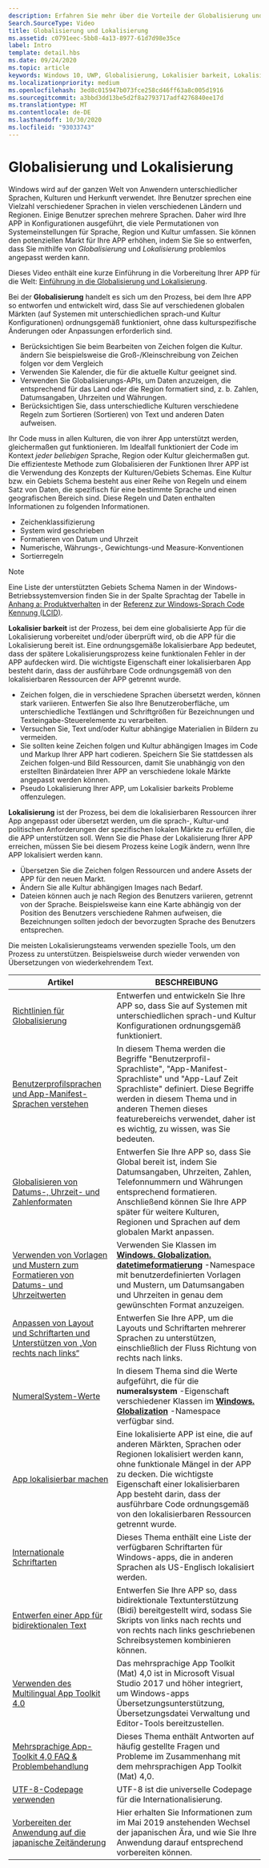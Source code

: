```yaml
---
description: Erfahren Sie mehr über die Vorteile der Globalisierung und Lokalisierung Ihrer APP und genau, was diese Begriffe bedeuten.
Search.SourceType: Video
title: Globalisierung und Lokalisierung
ms.assetid: c0791eec-5bb8-4a13-8977-61d7d98e35ce
label: Intro
template: detail.hbs
ms.date: 09/24/2020
ms.topic: article
keywords: Windows 10, UWP, Globalisierung, Lokalisier barkeit, Lokalisierung
ms.localizationpriority: medium
ms.openlocfilehash: 3ed8c015947b073fce258cd46ff63a8c005d1916
ms.sourcegitcommit: a3bbd3dd13be5d2f8a2793717adf4276840ee17d
ms.translationtype: MT
ms.contentlocale: de-DE
ms.lasthandoff: 10/30/2020
ms.locfileid: "93033743"
---
```

# <a name="globalization-and-localization"></a>Globalisierung und Lokalisierung

Windows wird auf der ganzen Welt von Anwendern unterschiedlicher Sprachen, Kulturen und Herkunft verwendet. Ihre Benutzer sprechen eine Vielzahl verschiedener Sprachen in vielen verschiedenen Ländern und Regionen. Einige Benutzer sprechen mehrere Sprachen. Daher wird Ihre APP in Konfigurationen ausgeführt, die viele Permutationen von Systemeinstellungen für Sprache, Region und Kultur umfassen. Sie können den potenziellen Markt für Ihre APP erhöhen, indem Sie Sie so entwerfen, dass Sie mithilfe von *Globalisierung* und *Lokalisierung* problemlos angepasst werden kann.

Dieses Video enthält eine kurze Einführung in die Vorbereitung Ihrer APP für die Welt: [Einführung in die Globalisierung und Lokalisierung](https://channel9.msdn.com/Blogs/One-Dev-Minute/Introduction-to-globalization-and-localization).

Bei der **Globalisierung** handelt es sich um den Prozess, bei dem Ihre APP so entworfen und entwickelt wird, dass Sie auf verschiedenen globalen Märkten (auf Systemen mit unterschiedlichen sprach-und Kultur Konfigurationen) ordnungsgemäß funktioniert, ohne dass kulturspezifische Änderungen oder Anpassungen erforderlich sind.

- Berücksichtigen Sie beim Bearbeiten von Zeichen folgen die Kultur. ändern Sie beispielsweise die Groß-/Kleinschreibung von Zeichen folgen vor dem Vergleich
- Verwenden Sie Kalender, die für die aktuelle Kultur geeignet sind.
- Verwenden Sie Globalisierungs-APIs, um Daten anzuzeigen, die entsprechend für das Land oder die Region formatiert sind, z. b. Zahlen, Datumsangaben, Uhrzeiten und Währungen.
- Berücksichtigen Sie, dass unterschiedliche Kulturen verschiedene Regeln zum Sortieren (Sortieren) von Text und anderen Daten aufweisen.

Ihr Code muss in allen Kulturen, die von ihrer App unterstützt werden, gleichermaßen gut funktionieren. Im Idealfall funktioniert der Code im Kontext *jeder beliebigen* Sprache, Region oder Kultur gleichermaßen gut. Die effizienteste Methode zum Globalisieren der Funktionen Ihrer APP ist die Verwendung des Konzepts der Kulturen/Gebiets Schemas. Eine Kultur bzw. ein Gebiets Schema besteht aus einer Reihe von Regeln und einem Satz von Daten, die spezifisch für eine bestimmte Sprache und einen geografischen Bereich sind. Diese Regeln und Daten enthalten Informationen zu folgenden Informationen.

- Zeichenklassifizierung
- System wird geschrieben
- Formatieren von Datum und Uhrzeit
- Numerische, Währungs-, Gewichtungs-und Measure-Konventionen
- Sortierregeln

>[!NOTE]
> Eine Liste der unterstützten Gebiets Schema Namen in der Windows-Betriebssystemversion finden Sie in der Spalte Sprachtag der Tabelle in [Anhang a: Produktverhalten](/openspecs/windows_protocols/ms-lcid/a9eac961-e77d-41a6-90a5-ce1a8b0cdb9c) in der [Referenz zur Windows-Sprach Code Kennung (LCID)](/openspecs/windows_protocols/ms-lcid/70feba9f-294e-491e-b6eb-56532684c37f).

**Lokalisier barkeit** ist der Prozess, bei dem eine globalisierte App für die Lokalisierung vorbereitet und/oder überprüft wird, ob die APP für die Lokalisierung bereit ist. Eine ordnungsgemäße lokalisierbare App bedeutet, dass der spätere Lokalisierungsprozess keine funktionalen Fehler in der APP aufdecken wird. Die wichtigste Eigenschaft einer lokalisierbaren App besteht darin, dass der ausführbare Code ordnungsgemäß von den lokalisierbaren Ressourcen der APP getrennt wurde.

- Zeichen folgen, die in verschiedene Sprachen übersetzt werden, können stark variieren. Entwerfen Sie also Ihre Benutzeroberfläche, um unterschiedliche Textlängen und Schriftgrößen für Bezeichnungen und Texteingabe-Steuerelemente zu verarbeiten.
- Versuchen Sie, Text und/oder Kultur abhängige Materialien in Bildern zu vermeiden.
- Sie sollten keine Zeichen folgen und Kultur abhängigen Images im Code und Markup Ihrer APP hart codieren. Speichern Sie Sie stattdessen als Zeichen folgen-und Bild Ressourcen, damit Sie unabhängig von den erstellten Binärdateien Ihrer APP an verschiedene lokale Märkte angepasst werden können.
- Pseudo Lokalisierung Ihrer APP, um Lokalisier barkeits Probleme offenzulegen.

**Lokalisierung** ist der Prozess, bei dem die lokalisierbaren Ressourcen ihrer App angepasst oder übersetzt werden, um die sprach-, Kultur-und politischen Anforderungen der spezifischen lokalen Märkte zu erfüllen, die die APP unterstützen soll. Wenn Sie die Phase der Lokalisierung Ihrer APP erreichen, müssen Sie bei diesem Prozess keine Logik ändern, wenn Ihre APP lokalisiert werden kann.

- Übersetzen Sie die Zeichen folgen Ressourcen und andere Assets der APP für den neuen Markt.
- Ändern Sie alle Kultur abhängigen Images nach Bedarf.
- Dateien können auch je nach Region des Benutzers variieren, getrennt von der Sprache. Beispielsweise kann eine Karte abhängig von der Position des Benutzers verschiedene Rahmen aufweisen, die Bezeichnungen sollten jedoch der bevorzugten Sprache des Benutzers entsprechen.

Die meisten Lokalisierungsteams verwenden spezielle Tools, um den Prozess zu unterstützen. Beispielsweise durch wieder verwenden von Übersetzungen von wiederkehrendem Text.

| Artikel | BESCHREIBUNG |
|---------|-------------|
| [Richtlinien für Globalisierung](guidelines-and-checklist-for-globalizing-your-app.md) | Entwerfen und entwickeln Sie Ihre APP so, dass Sie auf Systemen mit unterschiedlichen sprach-und Kultur Konfigurationen ordnungsgemäß funktioniert. |
| [Benutzerprofilsprachen und App-Manifest-Sprachen verstehen](manage-language-and-region.md) | In diesem Thema werden die Begriffe "Benutzerprofil-Sprachliste", "App-Manifest-Sprachliste" und "App-Lauf Zeit Sprachliste" definiert. Diese Begriffe werden in diesem Thema und in anderen Themen dieses featurebereichs verwendet, daher ist es wichtig, zu wissen, was Sie bedeuten. |
| [Globalisieren von Datums-, Uhrzeit- und Zahlenformaten](use-global-ready-formats.md) | Entwerfen Sie Ihre APP so, dass Sie Global bereit ist, indem Sie Datumsangaben, Uhrzeiten, Zahlen, Telefonnummern und Währungen entsprechend formatieren. Anschließend können Sie Ihre APP später für weitere Kulturen, Regionen und Sprachen auf dem globalen Markt anpassen. |
| [Verwenden von Vorlagen und Mustern zum Formatieren von Datums- und Uhrzeitwerten](use-patterns-to-format-dates-and-times.md) | Verwenden Sie Klassen im [**Windows. Globalization. datetimeformatierung**](/uwp/api/windows.globalization.datetimeformatting?branch=live) -Namespace mit benutzerdefinierten Vorlagen und Mustern, um Datumsangaben und Uhrzeiten in genau dem gewünschten Format anzuzeigen. |
| [Anpassen von Layout und Schriftarten und Unterstützen von „Von rechts nach links“](adjust-layout-and-fonts--and-support-rtl.md) | Entwerfen Sie Ihre APP, um die Layouts und Schriftarten mehrerer Sprachen zu unterstützen, einschließlich der Fluss Richtung von rechts nach links. |
| [NumeralSystem-Werte](glob-numeralsystem-values.md) | In diesem Thema sind die Werte aufgeführt, die für die **numeralsystem** -Eigenschaft verschiedener Klassen im [**Windows. Globalization**](/uwp/api/windows.globalization?branch=live) -Namespace verfügbar sind. |
| [App lokalisierbar machen](prepare-your-app-for-localization.md) | Eine lokalisierte APP ist eine, die auf anderen Märkten, Sprachen oder Regionen lokalisiert werden kann, ohne funktionale Mängel in der APP zu decken. Die wichtigste Eigenschaft einer lokalisierbaren App besteht darin, dass der ausführbare Code ordnungsgemäß von den lokalisierbaren Ressourcen getrennt wurde. |
| [Internationale Schriftarten](loc-international-fonts.md) | Dieses Thema enthält eine Liste der verfügbaren Schriftarten für Windows-apps, die in anderen Sprachen als US-Englisch lokalisiert werden. |
| [Entwerfen einer App für bidirektionalen Text](design-for-bidi-text.md) | Entwerfen Sie Ihre APP so, dass bidirektionale Textunterstützung (Bidi) bereitgestellt wird, sodass Sie Skripts von links nach rechts und von rechts nach links geschriebenen Schreibsystemen kombinieren können. |
| [Verwenden des Multilingual App Toolkit 4.0](use-mat.md) | Das mehrsprachige App Toolkit (Mat) 4,0 ist in Microsoft Visual Studio 2017 und höher integriert, um Windows-apps Übersetzungsunterstützung, Übersetzungsdatei Verwaltung und Editor-Tools bereitzustellen. |
| [Mehrsprachige App-Toolkit 4,0 FAQ & Problembehandlung](mat-faq-troubleshooting.md) | Dieses Thema enthält Antworten auf häufig gestellte Fragen und Probleme im Zusammenhang mit dem mehrsprachigen App Toolkit (Mat) 4,0. |
| [UTF-8-Codepage verwenden](use-utf8-code-page.md) | UTF-8 ist die universelle Codepage für die Internationalisierung. |
| [Vorbereiten der Anwendung auf die japanische Zeitänderung](japanese-era-change.md) | Hier erhalten Sie Informationen zum im Mai 2019 anstehenden Wechsel der japanischen Ära, und wie Sie Ihre Anwendung darauf entsprechend vorbereiten können. |
